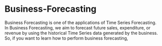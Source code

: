 # Business-Forecasting
Business Forecasting is one of the applications of Time Series Forecasting. In Business Forecasting, we aim to forecast future sales, expenditure, or revenue by using the historical Time Series data generated by the business. So, if you want to learn how to perform business forecasting,
